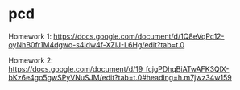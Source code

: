 # pcd

Homework 1: https://docs.google.com/document/d/1Q8eVqPc12-oyNhB0fr1M4dgwo-s4ldw4f-XZlJ-L6Hg/edit?tab=t.0

Homework 2: https://docs.google.com/document/d/19_fcjgPDhqBiATwAFK3QlX-bKz6e4go5gwSPyVNuSJM/edit?tab=t.0#heading=h.m7jwz34w159
